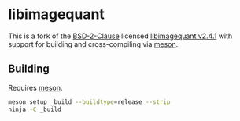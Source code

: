 # libimagequant

This is a fork of the [BSD-2-Clause](COPYRIGHT) licensed
[libimagequant v2.4.1](https://github.com/ImageOptim/libimagequant/releases/tag/2.4.1)
with support for building and cross-compiling via [meson](https://mesonbuild.com/).

## Building

Requires [meson](https://mesonbuild.com/).

```sh
meson setup _build --buildtype=release --strip
ninja -C _build
```
